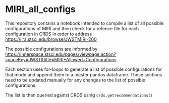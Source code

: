 # MIRI_all_configs
 
This repository contains a notebook intended to compile a list of all possible configurations of MIRI and then check for a refence file for each configuration in CRDS in order to address https://jira.stsci.edu/browse/JWSTMIRI-200

The possible configurations are informed by https://innerspace.stsci.edu/pages/viewpage.action?spaceKey=JWST&title=MIRI+Allowed+Configurations

Each section uses for-loops to generate a list of possible configurations for that mode and append them to a master pandas dataframe. These sections need to be updated manually for any changes to the list of possible configurations.

The list is then queried against CRDS using `crds.getrecommendations()`
